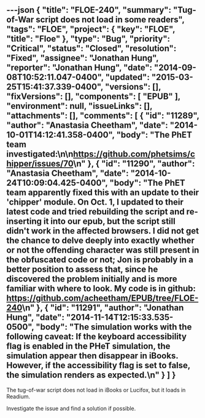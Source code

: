 ---json
{
  "title": "FLOE-240",
  "summary": "Tug-of-War script does not load in some readers",
  "tags": "FLOE",
  "project": {
    "key": "FLOE",
    "title": "Floe"
  },
  "type": "Bug",
  "priority": "Critical",
  "status": "Closed",
  "resolution": "Fixed",
  "assignee": "Jonathan Hung",
  "reporter": "Jonathan Hung",
  "date": "2014-09-08T10:52:11.047-0400",
  "updated": "2015-03-25T15:41:37.339-0400",
  "versions": [],
  "fixVersions": [],
  "components": [
    "EPUB"
  ],
  "environment": null,
  "issueLinks": [],
  "attachments": [],
  "comments": [
    {
      "id": "11289",
      "author": "Anastasia Cheetham",
      "date": "2014-10-01T14:12:41.358-0400",
      "body": "The PhET team investigated:\n\n<https://github.com/phetsims/chipper/issues/70>\n"
    },
    {
      "id": "11290",
      "author": "Anastasia Cheetham",
      "date": "2014-10-24T10:09:04.425-0400",
      "body": "The PhET team apparently fixed this with an update to their 'chipper' module. On Oct. 1, I updated to their latest code and tried rebuilding the script and re-inserting it into our epub, but the script still didn't work in the affected browsers. I did not get the chance to delve deeply into exactly whether or not the offending character was still present in the obfuscated code or not; Jon is  probably in a better position to assess that, since he discovered the problem initially and is more familiar with where to look. My code is in github: <https://github.com/acheetham/EPUB/tree/FLOE-240>\n"
    },
    {
      "id": "11291",
      "author": "Jonathan Hung",
      "date": "2014-11-14T12:15:33.535-0500",
      "body": "The simulation works with the following caveat: If the keyboard accessibility flag is enabled in the PHeT simulation, the simulation appear then disappear in iBooks. However, if the accessibility flag is set to false, the simulation renders as expected.\n"
    }
  ]
}
---
The tug-of-war script does not load in iBooks or Lucifox, but it loads in Readium.

Investigate the issue and find a solution if possible.

        